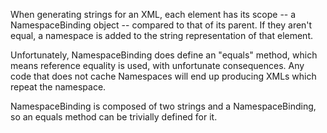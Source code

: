 When generating strings for an XML, each element has its scope -- a NamespaceBinding object -- compared to that of its parent. If they aren't equal, a namespace is added to the string representation of that element.

Unfortunately, NamespaceBinding does define an "equals" method, which means reference equality is used, with unfortunate consequences. Any code that does not cache Namespaces will end up producing XMLs which repeat the namespace.

NamespaceBinding is composed of two strings and a NamespaceBinding, so an equals method can be trivially defined for it.
